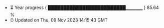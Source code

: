 - ⏳ Year progress { █████████████████████████▁▁▁▁▁ } 85.64 %
- ⏰ Updated on Thu, 09 Nov 2023 14:15:43 GMT


